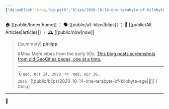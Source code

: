 ```yaml
---
{"dg-publish":true,"dg-path":"blips/2020-10-14-one-terabyte-of-kilobyte-age.md","dg-permalink":"2020/10/14/one-terabyte-of-kilobyte-age/","permalink":"/2020/10/14/one-terabyte-of-kilobyte-age/","title":"philipp @ 2020-10-14"}
---
```



<div class="transclusion internal-embed is-loaded"><div class="markdown-embed">




🏠 [[public/Index\|home]]  ⋮ 🗣️ [[public/all-blips\|blips]] ⋮  📝 [[public/All Articles\|articles]]  ⋮ 🕰️ [[public/now\|now]]


</div></div>


> [!summary] **philipp**:
>
> #Misc
> More vibes from the early 00s: [This blog posts screenshots from old GeoCities
> pages, one at a time.](https://oneterabyteofkilobyteage.tumblr.com/)
> - - -
>
> 🗓️ <code>Wed, Oct 14, 2020</code>  · ✏️ <code> Wed, Apr 30, 2025</code>  · [[public/blips/2020-10-14-one-terabyte-of-kilobyte-age\|🔗]]
{ #blip}


- - -

 👾
